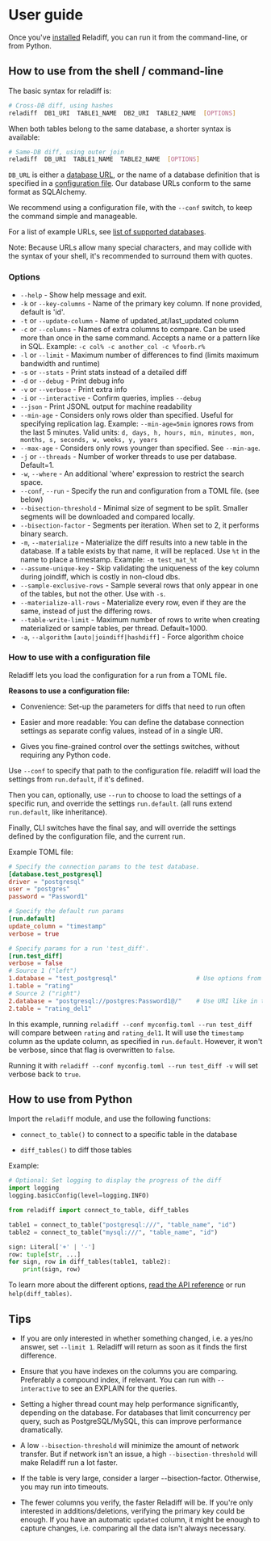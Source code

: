 # User guide

Once you've [installed](https://reladiff.readthedocs.io/en/latest/install.html) Reladiff, you can run it from the command-line, or from Python.

## How to use from the shell / command-line

The basic syntax for reladiff is:

```bash
# Cross-DB diff, using hashes
reladiff  DB1_URI  TABLE1_NAME  DB2_URI  TABLE2_NAME  [OPTIONS]
```

When both tables belong to the same database, a shorter syntax is available:

```bash
# Same-DB diff, using outer join
reladiff  DB_URI  TABLE1_NAME  TABLE2_NAME  [OPTIONS]
```

`DB_URL` is either a [database URL](supported-databases.md), or the name of a database definition that is specified in a [configuration file](https://reladiff.readthedocs.io/en/latest/how-to-use.html#how-to-use-with-a-configuration-file). Our database URLs conform to the same format as SQLAlchemy.

We recommend using a configuration file, with the ``--conf`` switch, to keep the command simple and manageable.

For a list of example URLs, see [list of supported databases](supported-databases.md).

Note: Because URLs allow many special characters, and may collide with the syntax of your shell,
it's recommended to surround them with quotes.

### Options

  - `--help` - Show help message and exit.
  - `-k` or `--key-columns` - Name of the primary key column. If none provided, default is 'id'.
  - `-t` or `--update-column` - Name of updated_at/last_updated column
  - `-c` or `--columns` - Names of extra columns to compare.  Can be used more than once in the same command.
                          Accepts a name or a pattern like in SQL.
                          Example: `-c col% -c another_col -c %foorb.r%`
  - `-l` or `--limit` - Maximum number of differences to find (limits maximum bandwidth and runtime)
  - `-s` or `--stats` - Print stats instead of a detailed diff
  - `-d` or `--debug` - Print debug info
  - `-v` or `--verbose` - Print extra info
  - `-i` or `--interactive` - Confirm queries, implies `--debug`
  - `--json` - Print JSONL output for machine readability
  - `--min-age` - Considers only rows older than specified. Useful for specifying replication lag.
                  Example: `--min-age=5min` ignores rows from the last 5 minutes.
                  Valid units: `d, days, h, hours, min, minutes, mon, months, s, seconds, w, weeks, y, years`
  - `--max-age` - Considers only rows younger than specified. See `--min-age`.
  - `-j` or `--threads` - Number of worker threads to use per database. Default=1.
  - `-w`, `--where` - An additional 'where' expression to restrict the search space.
  - `--conf`, `--run` - Specify the run and configuration from a TOML file. (see below)
  - `--bisection-threshold` - Minimal size of segment to be split. Smaller segments will be downloaded and compared locally.
  - `--bisection-factor` - Segments per iteration. When set to 2, it performs binary search.
  - `-m`, `--materialize` - Materialize the diff results into a new table in the database.
                            If a table exists by that name, it will be replaced.
                            Use `%t` in the name to place a timestamp.
                            Example: `-m test_mat_%t`
  - `--assume-unique-key` - Skip validating the uniqueness of the key column during joindiff, which is costly in non-cloud dbs.
  - `--sample-exclusive-rows` - Sample several rows that only appear in one of the tables, but not the other. Use with `-s`.
  - `--materialize-all-rows` -  Materialize every row, even if they are the same, instead of just the differing rows.
  - `--table-write-limit` - Maximum number of rows to write when creating materialized or sample tables, per thread. Default=1000.
  - `-a`, `--algorithm` `[auto|joindiff|hashdiff]` - Force algorithm choice



### How to use with a configuration file

Reladiff lets you load the configuration for a run from a TOML file.

**Reasons to use a configuration file:**

- Convenience: Set-up the parameters for diffs that need to run often

- Easier and more readable: You can define the database connection settings as separate config values, instead of in a single URI.

- Gives you fine-grained control over the settings switches, without requiring any Python code.

Use `--conf` to specify that path to the configuration file. reladiff will load the settings from `run.default`, if it's defined.

Then you can, optionally, use `--run` to choose to load the settings of a specific run, and override the settings `run.default`. (all runs extend `run.default`, like inheritance).

Finally, CLI switches have the final say, and will override the settings defined by the configuration file, and the current run.

Example TOML file:

```toml
# Specify the connection params to the test database.
[database.test_postgresql]
driver = "postgresql"
user = "postgres"
password = "Password1"

# Specify the default run params
[run.default]
update_column = "timestamp"
verbose = true

# Specify params for a run 'test_diff'.
[run.test_diff]
verbose = false
# Source 1 ("left")
1.database = "test_postgresql"                      # Use options from database.test_postgresql
1.table = "rating"
# Source 2 ("right")
2.database = "postgresql://postgres:Password1@/"    # Use URI like in the CLI
2.table = "rating_del1"
```

In this example, running `reladiff --conf myconfig.toml --run test_diff` will compare between `rating` and `rating_del1`.
It will use the `timestamp` column as the update column, as specified in `run.default`. However, it won't be verbose, since that
flag is overwritten to `false`.

Running it with `reladiff --conf myconfig.toml --run test_diff -v` will set verbose back to `true`.


## How to use from Python

Import the `reladiff` module, and use the following functions:

- `connect_to_table()` to connect to a specific table in the database

- `diff_tables()` to diff those tables


Example:

```python
# Optional: Set logging to display the progress of the diff
import logging
logging.basicConfig(level=logging.INFO)

from reladiff import connect_to_table, diff_tables

table1 = connect_to_table("postgresql:///", "table_name", "id")
table2 = connect_to_table("mysql:///", "table_name", "id")

sign: Literal['+' | '-']
row: tuple[str, ...]
for sign, row in diff_tables(table1, table2):
    print(sign, row)
```

To learn more about the different options, [read the API reference](https://reladiff.readthedocs.io/en/latest/python-api.html) or run `help(diff_tables)`.


## Tips

- If you are only interested in whether something changed, i.e. a yes/no answer, set `--limit 1`. Reladiff will return as soon as it finds the first difference.

- Ensure that you have indexes on the columns you are comparing. Preferably a compound index, if relevant. You can run with `--interactive` to see an EXPLAIN for the queries.

- Setting a higher thread count may help performance significantly, depending on the database. For databases that limit concurrency per query, such as PostgreSQL/MySQL, this can improve performance dramatically.

- A low `--bisection-threshold` will minimize the amount of network transfer. But if network isn't an issue, a high `--bisection-threshold` will make Reladiff run a lot faster.

- If the table is very large, consider a larger --bisection-factor. Otherwise, you may run into timeouts.

- The fewer columns you verify, the faster Reladiff will be. If you're only interested in additions/deletions, verifying the primary key could be enough. If you have an automatic `updated` column, it might be enough to capture changes, i.e. comparing all the data isn't always necessary.
